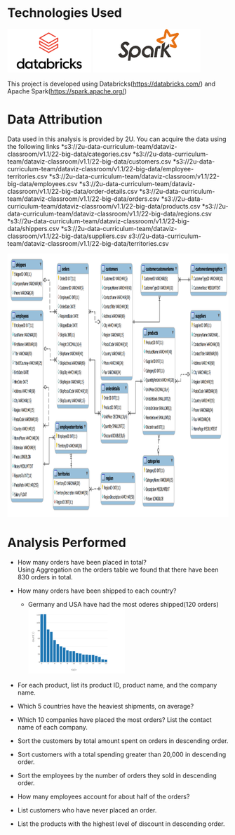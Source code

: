 # Technologies Used

<img src="https://github.com/aarvinrathod/retail_analysis_databricks/blob/main/Images/Databricks_Logo.png?raw=true" height="100px">

<img src="https://github.com/aarvinrathod/retail_analysis_databricks/blob/main/Images/spark.png?raw=true" height="100px">

This project is developed using Databricks(https://databricks.com/) and Apache Spark(https://spark.apache.org/)

# Data Attribution

Data used in this analysis is provided by 2U. You can acquire the data using the following links
  *s3://2u-data-curriculum-team/dataviz-classroom/v1.1/22-big-data/categories.csv
  *s3://2u-data-curriculum-team/dataviz-classroom/v1.1/22-big-data/customers.csv
  *s3://2u-data-curriculum-team/dataviz-classroom/v1.1/22-big-data/employee-territories.csv
  *s3://2u-data-curriculum-team/dataviz-classroom/v1.1/22-big-data/employees.csv
  *s3://2u-data-curriculum-team/dataviz-classroom/v1.1/22-big-data/order-details.csv
  *s3://2u-data-curriculum-team/dataviz-classroom/v1.1/22-big-data/orders.csv
  *s3://2u-data-curriculum-team/dataviz-classroom/v1.1/22-big-data/products.csv
  *s3://2u-data-curriculum-team/dataviz-classroom/v1.1/22-big-data/regions.csv
  *s3://2u-data-curriculum-team/dataviz-classroom/v1.1/22-big-data/shippers.csv
  *s3://2u-data-curriculum-team/dataviz-classroom/v1.1/22-big-data/suppliers.csv
  *s*3://2u-data-curriculum-team/dataviz-classroom/v1.1/22-big-data/territories.csv


<img src="https://github.com/aarvinrathod/retail_analysis_databricks/blob/main/Images/erd.png?raw=true" height="600px">

# Analysis Performed

* How many orders have been placed in total?  
  Using Aggregation on the orders table we found that there have been 830 orders in total.

* How many orders have been shipped to each country?
  - Germany and USA have had the most oderes shipped(120 orders)
    <img src="https://github.com/aarvinrathod/retail_analysis_databricks/blob/main/Images/shipped.png?raw=true" height="150px">

* For each product, list its product ID, product name, and the company name.

* Which 5 countries have the heaviest shipments, on average?

* Which 10 companies have placed the most orders? List the contact name of each company.

* Sort the customers by total amount spent on orders in descending order.

* Sort customers with a total spending greater than 20,000 in descending order.

* Sort the employees by the number of orders they sold in descending order.

* How many employees account for about half of the orders?

* List customers who have never placed an order.

* List the products with the highest level of discount in descending order.
